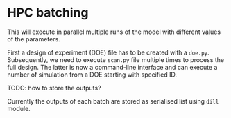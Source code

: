 # HPC batching

This will execute in parallel multiple runs of the model with different values
of the parameters.

First a design of experiment (DOE) file has to be created with a `doe.py`.
Subsequently, we need to execute `scan.py` file multiple times to process the
full design. The latter is now a command-line interface and can execute a
number of simulation from a DOE starting with specified ID.

TODO: how to store the outputs?

Currently the outputs of each batch are stored as serialised list using `dill`
module.
